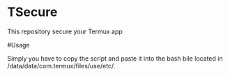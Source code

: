 # TSecure

This repository secure your Termux app 



#Usage


Simply you have to copy the script and paste it into the bash bile located in /data/data/com.termux/files/use/etc/.
